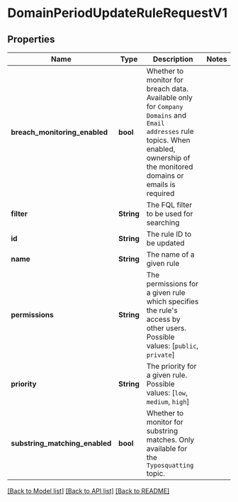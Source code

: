 # DomainPeriodUpdateRuleRequestV1

## Properties

Name | Type | Description | Notes
------------ | ------------- | ------------- | -------------
**breach_monitoring_enabled** | **bool** | Whether to monitor for breach data. Available only for `Company Domains` and `Email addresses` rule topics. When enabled, ownership of the monitored domains or emails is required |
**filter** | **String** | The FQL filter to be used for searching |
**id** | **String** | The rule ID to be updated |
**name** | **String** | The name of a given rule |
**permissions** | **String** | The permissions for a given rule which specifies the rule's access by other users. Possible values: [`public`, `private`] |
**priority** | **String** | The priority for a given rule. Possible values: [`low`, `medium`, `high`] |
**substring_matching_enabled** | **bool** | Whether to monitor for substring matches. Only available for the `Typosquatting` topic. |

[[Back to Model list]](./README.md#documentation-for-models) [[Back to API list]](./README.md#documentation-for-api-endpoints) [[Back to README]](../README.md)

